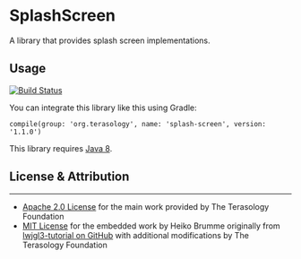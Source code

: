 SplashScreen
=========

A library that provides splash screen implementations.

Usage
-----------

[![Build Status](http://jenkins.terasology.org/job/SplashScreen/badge/icon)](http://jenkins.terasology.org/job/SplashScreen/)

You can integrate this library like this using Gradle: 

```
compile(group: 'org.terasology', name: 'splash-screen', version: '1.1.0')
```

This library requires [Java 8](http://java.com/download).

## License & Attribution
-----------

* [Apache 2.0 License](http://www.apache.org/licenses/LICENSE-2.0.html) for the main work provided by The Terasology Foundation
* [MIT License](https://opensource.org/licenses/MIT) for the embedded work by Heiko Brumme originally from [lwjgl3-tutorial on GitHub](https://github.com/SilverTiger/lwjgl3-tutorial) with additional modifications by The Terasology Foundation
